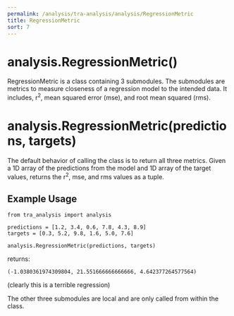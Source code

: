 ```yaml
---
permalink: /analysis/tra-analysis/analysis/RegressionMetric
title: RegressionMetric
sort: 7
---
```


# analysis.RegressionMetric()

RegressionMetric is a class containing 3 submodules. The submodules are metrics to measure closeness of a regression model to the intended data. It includes, r<sup>2</sup>, mean squared error (mse), and root mean squared (rms).

# analysis.RegressionMetric(predictions, targets)

The default behavior of calling the class is to return all three metrics. Given a 1D array of the predictions from the model and 1D array of the target values, returns the r<sup>2</sup>, mse, and rms values as a tuple.

## Example Usage
```
from tra_analysis import analysis

predictions = [1.2, 3.4, 0.6, 7.8, 4.3, 8.9]
targets = [0.3, 5.2, 9.8, 1.6, 5.0, 7.6]

analysis.RegressionMetric(predictions, targets)
```
returns:
```
(-1.0380361974309804, 21.551666666666666, 4.642377264577564)
```
(clearly this is a terrible regression)

The other three submodules are local and are only called from within the class.